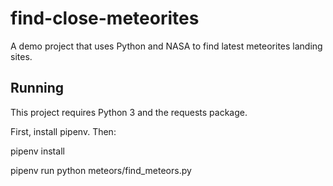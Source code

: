 # find-close-meteorites
A demo project that uses Python and NASA to find latest meteorites landing sites.

## Running

This project requires Python 3 and the requests package.


First, install pipenv. Then:

pipenv install

pipenv run python meteors/find_meteors.py

